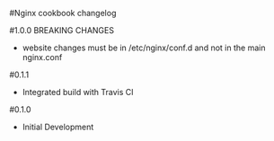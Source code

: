 #Nginx cookbook changelog

#1.0.0
BREAKING CHANGES
- website changes must be in /etc/nginx/conf.d and not in the main nginx.conf

#0.1.1

- Integrated build with Travis CI

#0.1.0

- Initial Development
